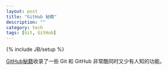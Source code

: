 ```yaml
---
layout: post
title: "GitHub 秘籍"
description: ""
category: tech 
tags: [Git, GitHub]
---
```

{% include JB/setup %}

[GitHub秘籍](http://git.io/sheet)收录了一些 Git 和 GitHub 非常酷同时又少有人知的功能。
